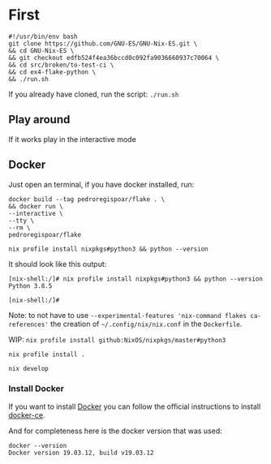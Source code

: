 # First

```
#!/usr/bin/env bash
git clone https://github.com/GNU-ES/GNU-Nix-ES.git \
&& cd GNU-Nix-ES \
&& git checkout edfb524f4ea36bccd0c092fa9036660937c70064 \
&& cd src/broken/to-test-ci \
&& cd ex4-flake-python \
&& ./run.sh
```

If you already have cloned, run the script:
`./run.sh`


## Play around

If it works play in the interactive mode


## Docker

Just open an terminal, if you have docker installed, run:

```
docker build --tag pedroregispoar/flake . \
&& docker run \
--interactive \
--tty \
--rm \
pedroregispoar/flake
```

`nix profile install nixpkgs#python3 && python --version`

It should look like this output:
```
[nix-shell:/]# nix profile install nixpkgs#python3 && python --version
Python 3.8.5

[nix-shell:/]# 
```


Note: to not have to use `--experimental-features 'nix-command flakes ca-references'` 
the creation of `~/.config/nix/nix.conf` in the `Dockerfile`.

WIP:
`nix profile install github:NixOS/nixpkgs/master#python3`

`nix profile install .`

`nix develop`


### Install Docker

If you want to install [Docker](https://www.docker.com/) you can follow the official instructions to install [docker-ce](https://docs.docker.com/engine/install/).

And for completeness here is the docker version that was used:
```
docker --version
Docker version 19.03.12, build v19.03.12
```
